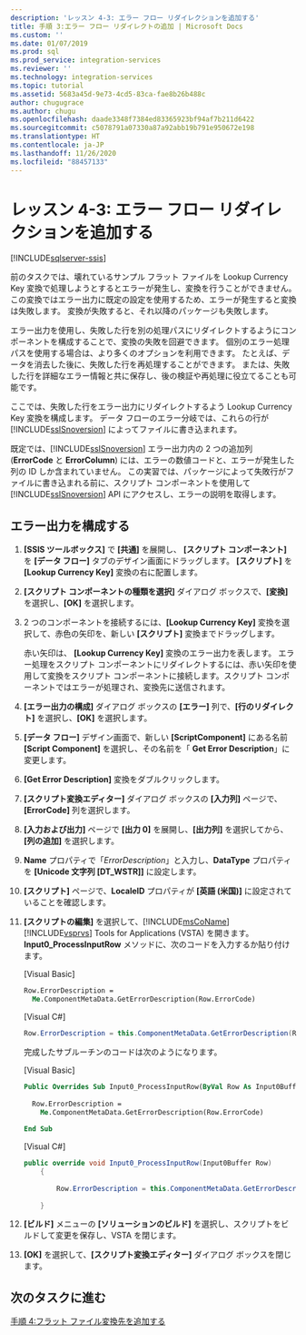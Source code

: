 ```yaml
---
description: 'レッスン 4-3: エラー フロー リダイレクションを追加する'
title: 手順 3:エラー フロー リダイレクトの追加 | Microsoft Docs
ms.custom: ''
ms.date: 01/07/2019
ms.prod: sql
ms.prod_service: integration-services
ms.reviewer: ''
ms.technology: integration-services
ms.topic: tutorial
ms.assetid: 5683a45d-9e73-4cd5-83ca-fae8b26b488c
author: chugugrace
ms.author: chugu
ms.openlocfilehash: daade3348f7384ed83365923bf94af7b211d6422
ms.sourcegitcommit: c5078791a07330a87a92abb19b791e950672e198
ms.translationtype: HT
ms.contentlocale: ja-JP
ms.lasthandoff: 11/26/2020
ms.locfileid: "88457133"
---
```

# <a name="lesson-4-3-add-error-flow-redirection"></a>レッスン 4-3: エラー フロー リダイレクションを追加する

[!INCLUDE[sqlserver-ssis](../includes/applies-to-version/sqlserver-ssis.md)]



前のタスクでは、壊れているサンプル フラット ファイルを Lookup Currency Key 変換で処理しようとするとエラーが発生し、変換を行うことができません。 この変換ではエラー出力に既定の設定を使用するため、エラーが発生すると変換は失敗します。 変換が失敗すると、それ以降のパッケージも失敗します。  
  
エラー出力を使用し、失敗した行を別の処理パスにリダイレクトするようにコンポーネントを構成することで、変換の失敗を回避できます。 個別のエラー処理パスを使用する場合は、より多くのオプションを利用できます。 たとえば、データを消去した後に、失敗した行を再処理することができます。 または、失敗した行を詳細なエラー情報と共に保存し、後の検証や再処理に役立てることも可能です。  
  
ここでは、失敗した行をエラー出力にリダイレクトするよう Lookup Currency Key 変換を構成します。 データ フローのエラー分岐では、これらの行が [!INCLUDE[ssISnoversion](../includes/ssisnoversion-md.md)] によってファイルに書き込まれます。  
  
既定では、[!INCLUDE[ssISnoversion](../includes/ssisnoversion-md.md)] エラー出力内の 2 つの追加列 (**ErrorCode** と **ErrorColumn**) には、エラーの数値コードと、エラーが発生した列の ID しか含まれていません。 この実習では、パッケージによって失敗行がファイルに書き込まれる前に、スクリプト コンポーネントを使用して [!INCLUDE[ssISnoversion](../includes/ssisnoversion-md.md)] API にアクセスし、エラーの説明を取得します。  
  
## <a name="configure-an-error-output"></a>エラー出力を構成する  
  
1.  **[SSIS ツールボックス]** で **[共通]** を展開し、 **[スクリプト コンポーネント]** を **[データ フロー]** タブのデザイン画面にドラッグします。 **[スクリプト]** を **[Lookup Currency Key]** 変換の右に配置します。  
  
2.  **[スクリプト コンポーネントの種類を選択]** ダイアログ ボックスで、**[変換]** を選択し、**[OK]** を選択します。  
  
3.  2 つのコンポーネントを接続するには、**[Lookup Currency Key]** 変換を選択して、赤色の矢印を、新しい **[スクリプト]** 変換までドラッグします。  
  
    赤い矢印は、 **[Lookup Currency Key]** 変換のエラー出力を表します。 エラー処理をスクリプト コンポーネントにリダイレクトするには、赤い矢印を使用して変換をスクリプト コンポーネントに接続します。スクリプト コンポーネントではエラーが処理され、変換先に送信されます。  
  
4.  **[エラー出力の構成]** ダイアログ ボックスの **[エラー]** 列で、**[行のリダイレクト]** を選択し、**[OK]** を選択します。  
  
5.  **[データ フロー]** デザイン画面で、新しい **[ScriptComponent]** にある名前 **[Script Component]** を選択し、その名前を「 **Get Error Description**」に変更します。  
  
6.  **[Get Error Description]** 変換をダブルクリックします。  
  
7.  **[スクリプト変換エディター]** ダイアログ ボックスの **[入力列]** ページで、 **[ErrorCode]** 列を選択します。  
  
8.  **[入力および出力]** ページで **[出力 0]** を展開し、**[出力列]** を選択してから、**[列の追加]** を選択します。  
  
9. **Name** プロパティで「*ErrorDescription*」と入力し、**DataType** プロパティを **[Unicode 文字列 [DT_WSTR]]** に設定します。  
  
10. **[スクリプト]** ページで、**LocaleID** プロパティが **[英語 (米国)]** に設定されていることを確認します。
  
11. **[スクリプトの編集]** を選択して、[!INCLUDE[msCoName](../includes/msconame-md.md)] [!INCLUDE[vsprvs](../includes/vsprvs-md.md)] Tools for Applications (VSTA) を開きます。 **Input0_ProcessInputRow** メソッドに、次のコードを入力するか貼り付けます。  
  
    [Visual Basic]  
  
    ```vb  
    Row.ErrorDescription =   
      Me.ComponentMetaData.GetErrorDescription(Row.ErrorCode)  
    ```  
  
    [Visual C#]  
  
    ```cs
    Row.ErrorDescription = this.ComponentMetaData.GetErrorDescription(Row.ErrorCode);  
    ```  
  
    完成したサブルーチンのコードは次のようになります。  
  
    [Visual Basic]  
  
    ```vb
    Public Overrides Sub Input0_ProcessInputRow(ByVal Row As Input0Buffer)  
  
      Row.ErrorDescription =   
        Me.ComponentMetaData.GetErrorDescription(Row.ErrorCode)  
  
    End Sub  
    ```  
  
    [Visual C#]  
  
    ```cs
    public override void Input0_ProcessInputRow(Input0Buffer Row)  
        {  
  
            Row.ErrorDescription = this.ComponentMetaData.GetErrorDescription(Row.ErrorCode);  
  
        }  
    ```  
  
12. **[ビルド]** メニューの **[ソリューションのビルド]** を選択し、スクリプトをビルドして変更を保存し、VSTA を閉じます。  
  
13. **[OK]** を選択して、**[スクリプト変換エディター]** ダイアログ ボックスを閉じます。  
  
## <a name="go-to-next-task"></a>次のタスクに進む
[手順 4:フラット ファイル変換先を追加する](../integration-services/lesson-4-4-adding-a-flat-file-destination.md)  
  
  
  
